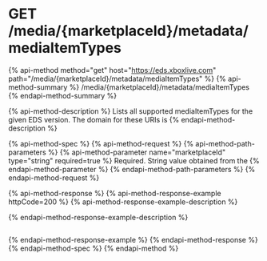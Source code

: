 # GET /media/{marketplaceId}/metadata/mediaItemTypes

{% api-method method="get" host="https://eds.xboxlive.com" path="/media/{marketplaceId}/metadata/mediaItemTypes" %}
{% api-method-summary %}
/media/{marketplaceId}/metadata/mediaItemTypes
{% endapi-method-summary %}

{% api-method-description %}
Lists all supported mediaItemTypes for the given EDS version. The domain for these URIs is
{% endapi-method-description %}

{% api-method-spec %}
{% api-method-request %}
{% api-method-path-parameters %}
{% api-method-parameter name="marketplaceId" type="string" required=true %}
Required. String value obtained from the
{% endapi-method-parameter %}
{% endapi-method-path-parameters %}
{% endapi-method-request %}

{% api-method-response %}
{% api-method-response-example httpCode=200 %}
{% api-method-response-example-description %}

{% endapi-method-response-example-description %}

```text

```
{% endapi-method-response-example %}
{% endapi-method-response %}
{% endapi-method-spec %}
{% endapi-method %}

